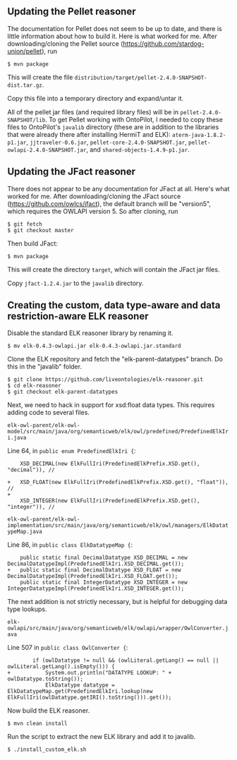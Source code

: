 
## Updating the Pellet reasoner

The documentation for Pellet does not seem to be up to date, and there is little information about how to build it.  Here is what worked for me.  After downloading/cloning the Pellet source (https://github.com/stardog-union/pellet), run

```
$ mvn package
```

This will create the file `distribution/target/pellet-2.4.0-SNAPSHOT-dist.tar.gz`.

Copy this file into a temporary directory and expand/untar it.

All of the pellet jar files (and required library files) will be in `pellet-2.4.0-SNAPSHOT/lib`.  To get Pellet working with OntoPilot, I needed to copy these files to OntoPilot's `javalib` directory (these are in addition to the libraries that were already there after installing HermiT and ELK): `aterm-java-1.8.2-p1.jar`, `jjtraveler-0.6.jar`, `pellet-core-2.4.0-SNAPSHOT.jar`, `pellet-owlapi-2.4.0-SNAPSHOT.jar`, and `shared-objects-1.4.9-p1.jar`.

## Updating the JFact reasoner

There does not appear to be any documentation for JFact at all.  Here's what worked for me.  After downloading/cloning the JFact source (https://github.com/owlcs/jfact), the default branch will be "version5", which requires the OWLAPI version 5. So after cloning, run
```
$ git fetch
$ git checkout master
```

Then build JFact:
```
$ mvn package
```

This will create the directory `target`, which will contain the JFact jar files.

Copy `jfact-1.2.4.jar` to the `javalib` directory.

## Creating the custom, data type-aware and data restriction-aware ELK reasoner

Disable the standard ELK reasoner library by renaming it.

```
$ mv elk-0.4.3-owlapi.jar elk-0.4.3-owlapi.jar.standard
```

Clone the ELK repository and fetch the "elk-parent-datatypes" branch.  Do this in the "javalib" folder.

```
$ git clone https://github.com/liveontologies/elk-reasoner.git
$ cd elk-reasoner
$ git checkout elk-parent-datatypes
```

Next, we need to hack in support for xsd:float data types.  This requires adding code to several files.

`elk-owl-parent/elk-owl-model/src/main/java/org/semanticweb/elk/owl/predefined/PredefinedElkIri.java`

Line 64, in `public enum PredefinedElkIri {`:
```
 	XSD_DECIMAL(new ElkFullIri(PredefinedElkPrefix.XSD.get(), "decimal")), //
 
+	XSD_FLOAT(new ElkFullIri(PredefinedElkPrefix.XSD.get(), "float")), //
+
 	XSD_INTEGER(new ElkFullIri(PredefinedElkPrefix.XSD.get(), "integer")), //
```

`elk-owl-parent/elk-owl-implementation/src/main/java/org/semanticweb/elk/owl/managers/ElkDatatypeMap.java`

Line 86, in `public class ElkDatatypeMap {`:
```
 	public static final DecimalDatatype XSD_DECIMAL = new DecimalDatatypeImpl(PredefinedElkIri.XSD_DECIMAL.get());
+	public static final DecimalDatatype XSD_FLOAT = new DecimalDatatypeImpl(PredefinedElkIri.XSD_FLOAT.get());
 	public static final IntegerDatatype XSD_INTEGER = new IntegerDatatypeImpl(PredefinedElkIri.XSD_INTEGER.get());
```

The next addition is not strictly necessary, but is helpful for debugging data type lookups.

`elk-owlapi/src/main/java/org/semanticweb/elk/owlapi/wrapper/OwlConverter.java`

Line 507 in `public class OwlConverter {`:
```
 		if (owlDatatype != null && (owlLiteral.getLang() == null || owlLiteral.getLang().isEmpty())) {
+			System.out.println("DATATYPE LOOKUP: " + owlDatatype.toString());
 			ElkDatatype datatype = ElkDatatypeMap.get(PredefinedElkIri.lookup(new ElkFullIri(owlDatatype.getIRI().toString())).get());
```

Now build the ELK reasoner.

```
$ mvn clean install
```

Run the script to extract the new ELK library and add it to javalib.

```
$ ./install_custom_elk.sh
```

